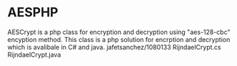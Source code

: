 # AESPHP
AESCrypt is a php class for encryption and decryption using "aes-128-cbc" encyption method.
This class is a php solution for encrption and decryption which is avalibale in C# and java.
jafetsanchez/1080133
RijndaelCrypt.cs
RijndaelCrypt.java
